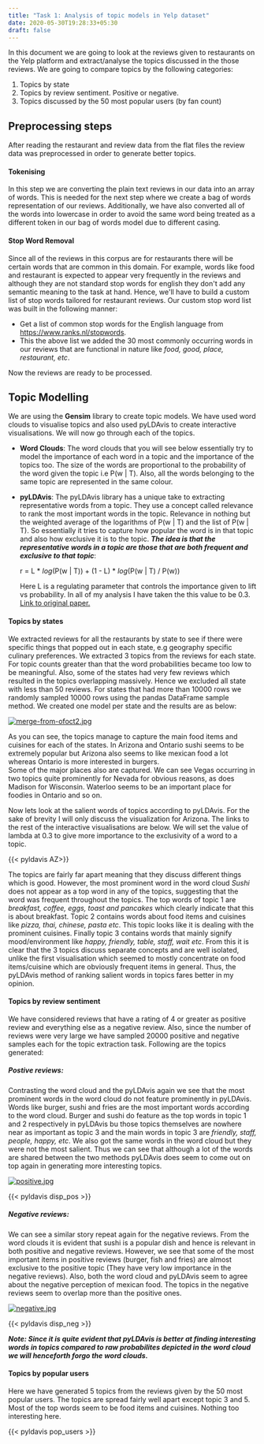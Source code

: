 ```yaml
---
title: "Task 1: Analysis of topic models in Yelp dataset"
date: 2020-05-30T19:28:33+05:30
draft: false
---
```


In this document we are going to look at the reviews given to restaurants on the Yelp platform and extract/analyse the topics discussed in the those reviews. We are going to compare topics by the following categories:
1. Topics by state
2. Topics by review sentiment. Positive or negative.
3. Topics discussed by the 50 most popular users (by fan count)

## Preprocessing steps

After reading the restaurant and review data from the flat files the review data was preprocessed in order to generate better topics.

#### Tokenising

In this step we are converting the plain text reviews in our data into an array of words. This is needed for the next step where we create a bag of words representation of our reviews. Additionally, we have also converted all of the words into lowercase in order to avoid the same word being treated as a different token in our bag of words model due to different casing.

#### Stop Word Removal

Since all of the reviews in this corpus are for restaurants there will be certain words that are common in this domain. For example, words like food and restaurant is expected to appear very frequently in the reviews and although they are not standard stop words for english they don't add any semantic meaning to the task at hand. Hence, we'll have to build a custom list of stop words tailored for restaurant reviews. Our custom stop word list was built in the following manner:

  * Get a list of common stop words for the English language from https://www.ranks.nl/stopwords.
  * This the above list we added the 30 most commonly occurring words in our reviews that are functional in nature like _food, good, place, restaurant, etc_.

Now the reviews are ready to be processed.

## Topic Modelling

We are using the __Gensim__ library to create topic models. We have used word clouds to visualise topics and also used pyLDAvis to create interactive visualisations. We will now go through each of the topics.

* __Word Clouds__: The word clouds that you will see below essentially try to model the importance of each word in a topic and the importance of the topics too. The size of the words are proportional to the probability of the word given the topic i.e P(w \| T). Also, all the words belonging to the same topic are represented in the same colour.

* __pyLDAvis__: The pyLDAvis library has a unique take to extracting representative words from a topic. They use a concept called relevance to rank the most important words in the topic. Relevance in nothing but the weighted average of the logarithms of P(w \| T) and the list of P(w \| T). So essentially it tries to capture how popular the word is in that topic and also how exclusive it is to the topic. ___The idea is that the representative words in a topic are those that are both frequent and exclusive to that topic___:

  r = L * _log_(P(w | T)) + (1 - L) * _log_(P(w | T) / P(w))

  Here L is a regulating parameter that controls the importance given to lift vs probability. In all of my analysis I have taken the this value to be 0.3. [Link to original paper.](http://nlp.stanford.edu/events/illvi2014/papersievert-illvi2014.pdf)

#### Topics by states

We extracted reviews for all the restaurants by state to see if there were specific things that popped out in each state, e.g geography specific culinary preferences. We extracted 3 topics from the reviews for each state. For topic counts greater than that the word probabilities became too low to be meaningful. Also, some of the states had very few reviews which resulted in the topics overlapping massively. Hence we excluded all state with less than 50 reviews. For states that had more than 10000 rows we randomly sampled 10000 rows using the pandas DataFrame sample method. We created one model per state and the results are as below:

[![merge-from-ofoct2.jpg](https://i.postimg.cc/J0jJbXVw/merge-from-ofoct2.jpg)](https://postimg.cc/2L8VYVST)

As you can see, the topics manage to capture the main food items and cuisines for each of the states. In Arizona and Ontario sushi seems to be extremely popular but Arizona also seems to like mexican food a lot whereas Ontario is more interested in burgers.   
Some of the major places also are captured. We can see Vegas occurring in two topics quite prominently for Nevada for obvious reasons, as does Madison for Wisconsin. Waterloo seems to be an important place for foodies in Ontario and so on.

Now lets look at the salient words of topics according to pyLDAvis. For the sake of brevity I will only discuss the visualization for Arizona. The links to the rest of the interactive visualisations are below. We will set the value of lambda at 0.3 to give more importance to the exclusivity of a word to a topic.

{{< pyldavis AZ>}}

The topics are fairly far apart meaning that they discuss different things which is good. However, the most prominent word in the word cloud _Sushi_ does not appear as a top word in any of the topics, suggesting that the word was frequent throughout the topics. The top words of topic 1 are _breakfast, coffee, eggs, toast and pancakes_ which clearly indicate that this is about breakfast. Topic 2 contains words about food items and cuisines like _pizza, thai, chinese, pasta etc_. This topic looks like it is dealing with the prominent cuisines. Finally topic 3 contains words that mainly signify mood/environment like _happy, friendly, table, staff, wait etc_. From this it is clear that the 3 topics discuss separate concepts and are well isolated, unlike the first visualisation which seemed to mostly concentrate on food items/cuisine which are obviously frequent items in general. Thus, the pyLDAvis method of ranking salient words in topics fares better in my opinion.

#### Topics by review sentiment

We have considered reviews that have a rating of 4 or greater as positive review and everything else as a negative review. Also, since the number of reviews were very large we have sampled 20000 positive and negative samples each for the topic extraction task. Following are the topics generated:

##### Postive reviews:

Contrasting the word cloud and the pyLDAvis again we see that the most prominent words in the word cloud do not feature prominently in pyLDAvis. Words like burger, sushi and fries are the most important words according to the word cloud. Burger and sushi do feature as the top words in topic 1 and 2 respectively in pyLDAvis bu those topics themselves are nowhere near as important as topic 3 and the main words in topic 3 are _friendly, staff, people, happy, etc_. We also got the same words in the word cloud but they were not the most salient. Thus we can see that although a lot of the words are shared between the two methods pyLDAvis does seem to come out on top again in generating more interesting topics.

[![positive.jpg](https://i.postimg.cc/fLbmgjyY/positive.jpg)](https://postimg.cc/yJwDDRFN)

{{< pyldavis disp_pos >}}

##### Negative reviews:

We can see a similar story repeat again for the negative reviews. From the word clouds it is evident that sushi is a popular dish and hence is relevant in both positive and negative reviews. However, we see that some of the most important items in positive reviews (burger, fish and fries) are almost exclusive to the positive topic (They have very low importance in the negative reviews). Also, both the word cloud and pyLDAvis seem to agree about the negative perception of mexican food. The topics in the negative reviews seem to overlap more than the positive ones.

[![negative.jpg](https://i.postimg.cc/QMmcbn8X/negative.jpg)](https://postimg.cc/1gggRBVT)

{{< pyldavis disp_neg >}}

___Note: Since it is quite evident that pyLDAvis is better at finding interesting words in topics compared to raw probabilites depicted in the word cloud we will henceforth forgo the word clouds.___ 

#### Topics by popular users

Here we have generated 5 topics from the reviews given by the 50 most popular users. The topics are spread fairly well apart except topic 3 and 5. Most of the top words seem to be food items and cuisines. Nothing too interesting here. 

{{< pyldavis pop_users >}}